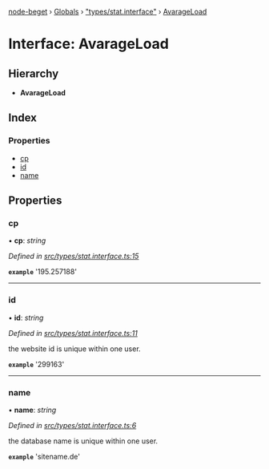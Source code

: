 [node-beget](../README.md) › [Globals](../globals.md) › ["types/stat.interface"](../modules/_types_stat_interface_.md) › [AvarageLoad](_types_stat_interface_.avarageload.md)

# Interface: AvarageLoad

## Hierarchy

* **AvarageLoad**

## Index

### Properties

* [cp](_types_stat_interface_.avarageload.md#cp)
* [id](_types_stat_interface_.avarageload.md#id)
* [name](_types_stat_interface_.avarageload.md#name)

## Properties

###  cp

• **cp**: *string*

*Defined in [src/types/stat.interface.ts:15](https://github.com/olehcambel/node-beget/blob/f128411/src/types/stat.interface.ts#L15)*

**`example`** '195.257188'

___

###  id

• **id**: *string*

*Defined in [src/types/stat.interface.ts:11](https://github.com/olehcambel/node-beget/blob/f128411/src/types/stat.interface.ts#L11)*

the website id is unique within one user.

**`example`** '299163'

___

###  name

• **name**: *string*

*Defined in [src/types/stat.interface.ts:6](https://github.com/olehcambel/node-beget/blob/f128411/src/types/stat.interface.ts#L6)*

the database name is unique within one user.

**`example`** 'sitename.de'
